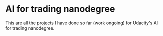 # AI for trading nanodegree
This are all the projects I have done so far (work ongoing) for Udacity's AI for trading nanodegree.
